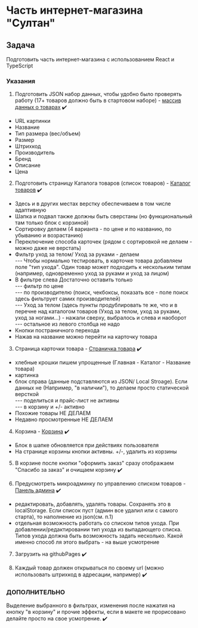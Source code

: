 # Часть интернет-магазина "Султан"

## Задача
Подготовить часть интернет-магазина с использованием React и TypeScript<br>

### Указания
1. Подготовить JSON набор данных, чтобы удобно было проверять работу (17+ товаров должно быть в стартовом наборе) - 
[массив данных о товарах](https://github.com/damirios/hotels_frontend_online-store/blob/main/src/data/productsDB.ts) :heavy_check_mark:

* URL картинки 
* Название
* Тип размера (вес/объем)
* Размер
* Штрихкод
* Производитель
* Бренд
* Описание
* Цена

2. Подготовить страницу Каталога товаров (список товаров) - [Каталог товаров](https://github.com/damirios/hotels_frontend_online-store/blob/main/src/components/Content.tsx) :heavy_check_mark:
* Здесь и в других местах верстку обеспечиваем в том числе адаптивную
* Шапка и подвал также должны быть сверстаны (но функциональный там только блок с корзиной)
* Сортировку делаем (4 варианта - по цене и по названию, по убыванию и возрастанию)
* Переключение способа карточек (рядом с сортировкой не делаем - можно даже не верстать)
* Фильтр уход за телом/ Уход за руками - делаем<br> 
--- Чтобы нормально тестировать, в карточке товара добавляем поле "тип ухода". Один товар может подходить к нескольким типам (например, одновременно уход за руками и уход за лицом)
* В фильтре слева Достаточно оставить только<br>
--- фильтр по цене<br>
--- по производителю (поиск, чекбоксы, показать все - поле поиск здесь фильтрует самих производителей)<br>
--- Уход за телом (здесь пункты продублировать те же, что и в перечне над каталогом товаров (Уход за телом, уход за руками, уход за ногами...) - нажали сверху, выбралось и слева и наоборот<br>
--- остальное из левого столбца не надо
* Кнопки постраничного перехода
* Нажав на название можно перейти на карточку товара

3. Страница карточки товара - [Страничка товара](https://github.com/damirios/hotels_frontend_online-store/blob/main/src/components/ProductFullPage.tsx) :heavy_check_mark:
* хлебные крошки пишем упрощенные (Главная - Каталог - Название товара)
* картинка
* блок справа (данные подставляются из JSON/ Local Stroage). Если данных не (Например, "в наличии"), то делаем просто статической версткой<br>
--- поделиться и прайс-лист не активны<br>
--- в корзину и +/- активно
* Похожие товары НЕ ДЕЛАЕМ
* Недавно просмотренные НЕ ДЕЛАЕМ

4. Корзина - [Корзина](https://github.com/damirios/hotels_frontend_online-store/blob/main/src/components/Cart.tsx) :heavy_check_mark:
* Блок в шапке обновляется при действиях пользователя
* На странице корзины кнопки активны. +/-, удалить из корзины

5. В корзине после кнопки "оформить заказ" сразу отображаем "Спасибо за заказ" и очищаем корзину :heavy_check_mark:

6. Предусмотреть микроадминку по управлению списком товаров - [Панель админа](https://github.com/damirios/hotels_frontend_online-store/tree/main/src/components/AdminPage) :heavy_check_mark:
* редактировать, добавлять, удалять товары. Сохранять это в localStorage. Если список пуст (админ все удалил или с самого старта), то наполнение из json(см. п.1)
* отдельная возможность работать со списком типов ухода. При добавлении/редактировании тип ухода из выпадающего списка. Типов ухода должна быть возможность задать несколько. Какой именно способ ля этого выбрать - на выше усмотрение

7. Загрузить на githubPages :heavy_check_mark:

8. Каждый товар должен открываться по своему url (можно использовать штрихкод в адресации, например) :heavy_check_mark:

### ДОПОЛНИТЕЛЬНО
Выделение выбранного в фильтрах, изменения после нажатия на кнопку "в корзину" и прочие эффекты, если в макете не прорисовано делайте просто на свое усмотрение. :heavy_check_mark:

